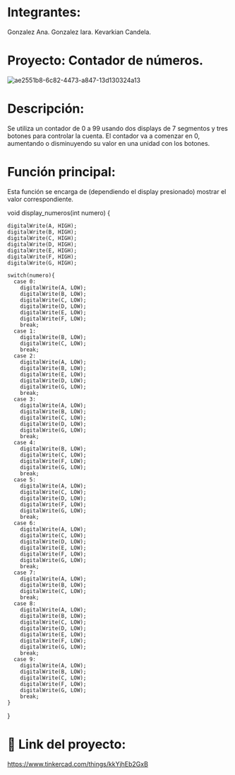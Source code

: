 # Integrantes:
Gonzalez Ana.
Gonzalez Iara.
Kevarkian Candela.
# Proyecto: Contador de números.
![ae2551b8-6c82-4473-a847-13d130324a13](https://github.com/iaragonzalezzz/Parcial-SPD./assets/123982656/6714bd4b-de2e-4e86-8019-8ddfe944ac6f)
# Descripción:
Se utiliza un contador de 0 a 99 usando dos displays de 7 segmentos y tres botones para
controlar la cuenta. El contador va a comenzar en 0, aumentando o disminuyendo
su valor en una unidad con los botones.
# Función principal:
Esta función se encarga de (dependiendo el display presionado) mostrar el valor correspondiente. 

void display_numeros(int numero)
{
  
	digitalWrite(A, HIGH);
    digitalWrite(B, HIGH);
    digitalWrite(C, HIGH);
    digitalWrite(D, HIGH);
    digitalWrite(E, HIGH);
    digitalWrite(F, HIGH);
    digitalWrite(G, HIGH);
  
    switch(numero){
      case 0:
        digitalWrite(A, LOW);
        digitalWrite(B, LOW);
        digitalWrite(C, LOW);
        digitalWrite(D, LOW);
        digitalWrite(E, LOW);
        digitalWrite(F, LOW);
        break;
      case 1:
        digitalWrite(B, LOW);
        digitalWrite(C, LOW);
        break;
      case 2:
        digitalWrite(A, LOW);
        digitalWrite(B, LOW);
        digitalWrite(E, LOW);
        digitalWrite(D, LOW);
        digitalWrite(G, LOW);
        break;
      case 3:
        digitalWrite(A, LOW);
        digitalWrite(B, LOW);
        digitalWrite(C, LOW);
        digitalWrite(D, LOW);
        digitalWrite(G, LOW);
        break;
      case 4:
        digitalWrite(B, LOW);
        digitalWrite(C, LOW);
        digitalWrite(F, LOW);
        digitalWrite(G, LOW);
        break;
      case 5:
        digitalWrite(A, LOW);
        digitalWrite(C, LOW);
        digitalWrite(D, LOW);
        digitalWrite(F, LOW);
        digitalWrite(G, LOW);
        break;
      case 6:
        digitalWrite(A, LOW);
        digitalWrite(C, LOW);
        digitalWrite(D, LOW);
        digitalWrite(E, LOW);
        digitalWrite(F, LOW);
        digitalWrite(G, LOW);
        break;
      case 7:
        digitalWrite(A, LOW);
        digitalWrite(B, LOW);
        digitalWrite(C, LOW);
        break;
      case 8:
        digitalWrite(A, LOW);
        digitalWrite(B, LOW);
        digitalWrite(C, LOW);
        digitalWrite(D, LOW);
        digitalWrite(E, LOW);
        digitalWrite(F, LOW);
      	digitalWrite(G, LOW);
        break;
      case 9:
        digitalWrite(A, LOW);
        digitalWrite(B, LOW);
        digitalWrite(C, LOW);
        digitalWrite(F, LOW);
        digitalWrite(G, LOW);
        break;
    }
}



# 🫡 Link del proyecto:
https://www.tinkercad.com/things/kkYjhEb2GxB
